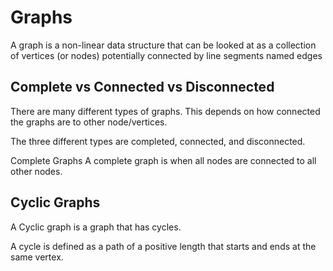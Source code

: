 # Graphs
A graph is a non-linear data structure that can be looked at as a collection of vertices (or nodes) potentially connected by line segments named edges

## Complete vs Connected vs Disconnected
There are many different types of graphs. This depends on how connected the graphs are to other node/vertices.

The three different types are completed, connected, and disconnected.

Complete Graphs
A complete graph is when all nodes are connected to all other nodes.

## Cyclic Graphs
A Cyclic graph is a graph that has cycles.

A cycle is defined as a path of a positive length that starts and ends at the same vertex.
